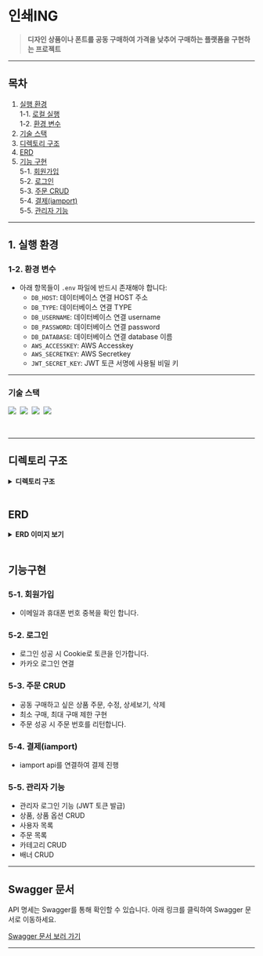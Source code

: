# **인쇄ING**  
> **디자인 상품이나 폰트를 공동 구매하여 가격을 낮추어 구매하는 플랫폼을 구현하는 프로젝트**

---

## **목차**
1. [실행 환경](#1-실행-환경)  
   1-1. [로컬 실행](#1-1-로컬-실행)  
   1-2. [환경 변수](#1-2-환경-변수)  
2. [기술 스택](#2-기술-스택)  
3. [디렉토리 구조](#3-디렉토리-구조)  
4. [ERD](#4-erd)  
5. [기능 구현](#5-기능-구현)  
   5-1. [회원가입](#5-1-회원가입)   
   5-2. [로그인](#5-2-로그인)  
   5-3. [주문 CRUD](#5-3-주문-CRUD)  
   5-4. [결제(iamport)](#5-4-결제(iamport))  
   5-5. [관리자 기능](#5-7-관리자-기능)  

---

## **1. 실행 환경**
### **1-2. 환경 변수**  
- 아래 항목들이 `.env` 파일에 반드시 존재해야 합니다:
  - `DB_HOST`: 데이터베이스 연결 HOST 주소
  - `DB_TYPE`: 데이터베이스 연결 TYPE
  - `DB_USERNAME`: 데이터베이스 연결 username
  - `DB_PASSWORD`: 데이터베이스 연결 password
  - `DB_DATABASE`: 데이터베이스 연결 database 이름
  - `AWS_ACCESSKEY`: AWS Accesskey
  - `AWS_SECRETKEY`: AWS Secretkey
  - `JWT_SECRET_KEY`: JWT 토큰 서명에 사용될 비밀 키

---

### 기술 스택
<img src="https://img.shields.io/badge/TypeScript-version 5-3178C6">&nbsp;
<img src="https://img.shields.io/badge/Node.js-version 10-E0234E">&nbsp;
<img src="https://img.shields.io/badge/TypeORM-version 0.3-fcad03">&nbsp;
<img src="https://img.shields.io/badge/MySQL-version 8-00758F">&nbsp;

</br>

---

## 디렉토리 구조

<details>
<summary><strong>디렉토리 구조</strong></summary>
<div markdown="1">
 
```bash
└─src
    ├─api
    ├─controller
    │  └─admin
    ├─entity
    ├─helper
    ├─router
    │  └─admin
    ├─service
    └─swagger
```
</div>
</details>

</br>

## **ERD**

<details>
<summary><strong>ERD 이미지 보기</strong></summary>
<div markdown="1">

![ERD 이미지](https://github.com/user-attachments/assets/2ee30f73-bc99-4960-aa5f-85a74dc2ca71)

</div>
</details>

</br>

## 기능구현
### **5-1. 회원가입** 
* 이메일과 휴대폰 번호 중복을 확인 합니다.
  
### **5-2. 로그인** 
* 로그인 성공 시 Cookie로 토큰을 인가합니다.
* 카카오 로그인 연결

### **5-3. 주문 CRUD**
* 공동 구매하고 싶은 상품 주문, 수정, 상세보기, 삭제
* 최소 구매, 최대 구매 제한 구현
* 주문 성공 시 주문 번호를 리턴합니다.

### **5-4. 결제(iamport)**
* iamport api를 연결하여 결제 진행

### **5-5. 관리자 기능**
* 관리자 로그인 기능 (JWT 토큰 발급)
* 상품, 상품 옵션 CRUD
* 사용자 목록
* 주문 목록
* 카테고리 CRUD
* 배너 CRUD

 ---
 
 ## **Swagger 문서**
API 명세는 Swagger를 통해 확인할 수 있습니다. 아래 링크를 클릭하여 Swagger 문서로 이동하세요.

[Swagger 문서 보러 가기](https://github.com/user-attachments/assets/22808784-c793-4132-bfea-a691f14f77c0)

---
